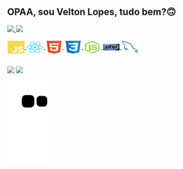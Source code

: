 ## OPAA, sou Velton Lopes, tudo bem?🙃
 <div>
  <a href="https://github.com/velton765/">
  <img height="180em" src="https://github-readme-stats.vercel.app/api?username=velton&show_icons=true&theme=dark&include_all_commits=true&count_private=true"/>
  <img height="180em" src="https://github-readme-stats.vercel.app/api/top-langs/?username=velton765&layout=compact&langs_count=7&theme=dark"/>
</div>
<div style="display: inline_block"><br>
  <img align="center" alt="velton-Js" height="30" width="40" src="https://raw.githubusercontent.com/devicons/devicon/master/icons/javascript/javascript-plain.svg">
  <img align="center" alt="Velton-React" height="30" width="40" src="https://raw.githubusercontent.com/devicons/devicon/master/icons/react/react-original.svg">
  <img align="center" alt="Velton-HTML" height="30" width="40" src="https://raw.githubusercontent.com/devicons/devicon/master/icons/html5/html5-original.svg">
  <img align="center" alt="Velton-CSS" height="30" width="40" src="https://raw.githubusercontent.com/devicons/devicon/master/icons/css3/css3-original.svg">
  <img align="center" alt="Velton-NODEJS" height="30" width="40" src="https://github.com/devicons/devicon/blob/master/icons/nodejs/nodejs-original.svg">
 <img align="center" alt="Velton-PHP" height="30" width="40" src="https://github.com/devicons/devicon/blob/master/icons/php/php-original.svg">
 <img align="center" alt="Velton-MYSQL" height="30" width="40" src="https://github.com/devicons/devicon/blob/master/icons/mysql/mysql-plain.svg">
</div>
  
  ##
 
<div> 
  <a href="https://instagram.com/velton_lopesss?utm_medium=copy_link" target="_blank"><img src="https://img.shields.io/badge/-Instagram-%23E4405F?style=for-the-badge&logo=instagram&logoColor=white" target="_blank"></a>
  <a href="https://www.linkedin.com/in/veltonL0pes/" target="_blank"><img src="https://img.shields.io/badge/-LinkedIn-%230077B5?style=for-the-badge&logo=linkedin&logoColor=white" target="_blank"></a> 
 
  ![Snake animation](https://github.com/rafaballerini/rafaballerini/blob/output/github-contribution-grid-snake.svg)
 
</div>
